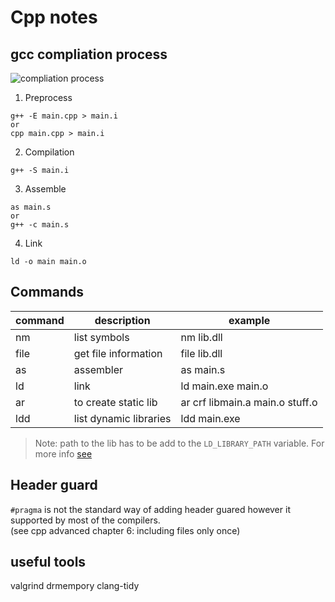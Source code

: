 # Cpp notes

## gcc compliation process

![compliation process](https://www3.ntu.edu.sg/home/ehchua/programming/cpp/images/GCC_CompilationProcess.png)

1. Preprocess

```console
g++ -E main.cpp > main.i
or
cpp main.cpp > main.i
```

2. Compilation

```console
g++ -S main.i
```

3. Assemble

```console
as main.s
or
g++ -c main.s
```

4. Link

```console
ld -o main main.o
```

## Commands

| command | description            | example                         |
| ------- | ---------------------- | ------------------------------- |
| nm      | list symbols           | nm lib.dll                      |
| file    | get file information   | file lib.dll                    |
| as      | assembler              | as main.s                       |
| ld      | link                   | ld main.exe main.o              |
| ar      | to create static lib   | ar crf libmain.a main.o stuff.o |
| ldd     | list dynamic libraries | ldd main.exe                    |


> Note: path to the lib has to be add to the `LD_LIBRARY_PATH` variable.
> For more info [see](https://stackoverflow.com/questions/5357869/error-while-loading-shared-libraries)


## Header guard

`#pragma` is not the standard way of adding header guared however it supported by most of the compilers.  
(see cpp advanced chapter 6: including files only once)


## useful tools

valgrind
drmempory
clang-tidy
